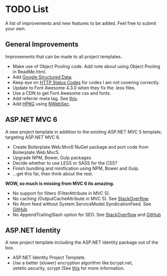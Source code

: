 <h1>TODO List</h1>
<p>A list of improvements and new features to be added. Feel free to submit your own.</p>

<h2>General Improvements</h2>
<p>Improvements that can be made to all project templates.</p>
<ul>
  <li>Make use of Object Pooling code. Add note about using Object Pooling in ReadMe.html.</li>
  <li>Add <a href="https://developers.google.com/structured-data/">Google Structured Data</a>.</li>
  <li>Keep eye on <a href="http://stackoverflow.com/questions/27860618/which-http-status-codes-to-cover-for-mvc-error-handling/29282406#29282406">HTTP Status Codes</a> for codes I am not covering correctly.</li>
  <li>Update to Font Awesome 4.3.0 when they fix the .less files.</li>
  <li>Use a CDN to get Font Awesome css and fonts.</li>
  <li>Add referrer meta tag. See <a href="https://github.com/NWebsec/NWebsec/issues/62">this</a>.</li>
  <li>Add <a href="https://developer.mozilla.org/en-US/docs/Web/Security/Public_Key_Pinning">HPKG</a> using <a href="https://github.com/NWebsec/NWebsec/issues/49">NWebSec</a>.</li>
</ul>

<h2>ASP.NET MVC 6</h2>
<p>A new project template in addition to the existing ASP.NET MVC 5 template, targeting ASP.NET MVC 6.</p>
<ul>
  <li>Create Boilerplate.Web.Mvc6 NuGet package and port code from Boilerplate.Web.Mvc5.</li>
  <li>Upgrade NPM, Bower, Gulp packages</li>
  <li>Decide whether to use LESS or SASS for the CSS?</li>
  <li>Finish bundling and minification using NPM, Bower and Gulp.</li>
  <li>...get this far, then think about the rest.</li>
</ul>
<p><strong>WOW, so much is missing from MVC 6 its amazing.</strong></p>
<ul>
  <li>No support for filters (FilterAttribute in MVC 5).</li>
  <li>No caching (OutputCacheAttribute in MVC 5). See <a href="http://stackoverflow.com/questions/27304210/how-do-i-apply-the-outputcache-attribute-on-a-method-in-a-vnext-project">StackOverflow</a></li>
  <li>No Atom feed without System.ServiceModel.SyndicationFeed. See <a href="https://github.com/dotnet/wcf/issues/76#issuecomment-111420491">GitHub</a></li>
  <li>No AppendTrailingSlash option for SEO. See <a href="http://stackoverflow.com/questions/27997814/lower-case-urls-and-trailing-slash/30799844#30799844">StackOverflow</a> and <a href="https://github.com/aspnet/Mvc/issues/2691">GitHub</a></li>
</ul>

<h2>ASP.NET Identity</h2>
<p>A new project template including the ASP.NET Identity package out of the box.</p>
<ul>
  <li>ASP.NET Identity Project Template.</li>
  <li>Use a better (slower) encryption algorithm like bcrypt.net, zetetic.security, scrypt (See <a href="http://blog.codinghorror.com/your-password-is-too-damn-short/">this</a> for more information.</li>
</ul>
